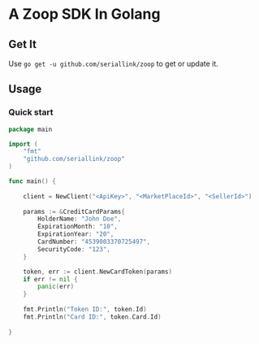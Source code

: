 # A Zoop SDK In Golang #

## Get It ##

Use `go get -u github.com/seriallink/zoop` to get or update it.

## Usage ##

### Quick start ###

```go
package main

import (
    "fmt"
    "github.com/seriallink/zoop"
)

func main() {
    
	client = NewClient("<ApiKey>", "<MarketPlaceId>", "<SellerId>")
    
	params := &CreditCardParams{
		HolderName: "John Doe",
		ExpirationMonth: "10",
		ExpirationYear: "20",
		CardNumber: "4539003370725497",
		SecurityCode: "123",
	}

	token, err := client.NewCardToken(params)
	if err != nil {
		panic(err)
	}
  
	fmt.Println("Token ID:", token.Id)
	fmt.Println("Card ID:", token.Card.Id)
  
}
```

